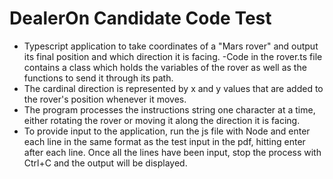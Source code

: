 # DealerOn Candidate Code Test

- Typescript application to take coordinates of a "Mars rover" and output its
final position and which direction it is facing.
-Code in the rover.ts file contains a class which holds the variables of the rover as well as the functions
to send it through its path.
- The cardinal direction is represented by x and y
values that are added to the rover's position whenever it moves. 
- The program processes the instructions string one character at a time, either rotating the
rover or moving it along the direction it is facing.
- To provide input to the application, run the js file with Node and enter each line in the same format as
the test input in the pdf, hitting enter after each line. Once all the lines 
have been input, stop the process with Ctrl+C and the output will be displayed.
